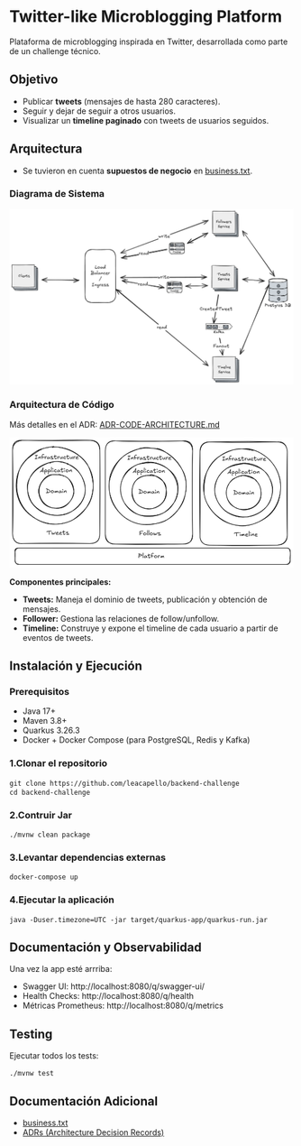 # Twitter-like Microblogging Platform

Plataforma de microblogging inspirada en Twitter, desarrollada como parte de un challenge técnico.  

## Objetivo
- Publicar **tweets** (mensajes de hasta 280 caracteres).
- Seguir y dejar de seguir a otros usuarios.
- Visualizar un **timeline paginado** con tweets de usuarios seguidos.

## Arquitectura

- Se tuvieron en cuenta **supuestos de negocio** en [business.txt](business.txt).

### Diagrama de Sistema
![System Diagram](docs/system-diagram.png)

### Arquitectura de Código
Más detalles en el ADR: [ADR-CODE-ARCHITECTURE.md](docs/adr/ADR-CODE-ARCHITECTURE.md)

![Code Architecture](docs/arc-code-diagram.png)

**Componentes principales:**
- **Tweets:** Maneja el dominio de tweets, publicación y obtención de mensajes.
- **Follower:** Gestiona las relaciones de follow/unfollow.
- **Timeline:** Construye y expone el timeline de cada usuario a partir de eventos de tweets.

## Instalación y Ejecución

### Prerequisitos
 - Java 17+
 - Maven 3.8+
 - Quarkus 3.26.3
 - Docker + Docker Compose (para PostgreSQL, Redis y Kafka)

### 1.Clonar el repositorio
```
git clone https://github.com/leacapello/backend-challenge
cd backend-challenge
```
### 2.Contruir Jar
```
./mvnw clean package
```

### 3.Levantar dependencias externas
```
docker-compose up
```

### 4.Ejecutar la aplicación
```
java -Duser.timezone=UTC -jar target/quarkus-app/quarkus-run.jar
```

## Documentación y Observabilidad
Una vez la app esté arrriba:
 - Swagger UI: http://localhost:8080/q/swagger-ui/
 - Health Checks: http://localhost:8080/q/health
 - Métricas Prometheus: http://localhost:8080/q/metrics

## Testing
Ejecutar todos los tests:
```
./mvnw test
```

## Documentación Adicional
 - [business.txt](business.txt)
 - [ADRs (Architecture Decision Records)](docs/adr)
